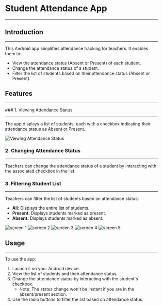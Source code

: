 # Student Attendance App
<hr>

## Introduction
<hr>
This Android app simplifies attendance tracking for teachers. It enables them to:

- View the attendance status (Absent or Present) of each student.
- Change the attendance status of a student.
- Filter the list of students based on their attendance status (Absent or Present).

## Features
<hr>
### 1. Viewing Attendance Status
<hr>
The app displays a list of students, each with a checkbox indicating their attendance status as Absent or Present.

<!-- Add an image here to visually demonstrate the feature -->
![Viewing Attendance Status]()

### 2. Changing Attendance Status
<hr>
Teachers can change the attendance status of a student by interacting with the associated checkbox in the list.

### 3. Filtering Student List
<hr>
Teachers can filter the list of students based on attendance status:

- **All:** Displays the entire list of students.
- **Present:** Displays students marked as present.
- **Absent:** Displays students marked as absent.

![screen 1](images/screen1.png)
![screen 2](images/screen2.png)
![screen 3](images/screen3.png)
![screen 4](images/screen4.png)
![screen 5](images/screen5.png)

## Usage
<hr>
To use the app:

1. Launch it on your Android device.
2. View the list of students and their attendance status.
3. Change the attendance status by interacting with the student's checkbox.
    - Note: The status change won't be instant if you are in the absent/present section.
4. Use the radio buttons to filter the list based on attendance status.

